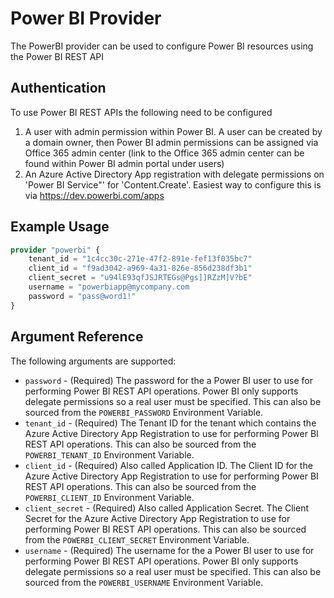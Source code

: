 # Power BI Provider
The PowerBI provider can be used to configure Power BI resources using the Power BI REST API
## Authentication
To use Power BI REST APIs the following need to be configured
1. A user with admin permission within Power BI. A user can be created by a domain owner, then Power BI admin permissions can be assigned via Office 365 admin center (link to the Office 365 admin center can be found within Power BI admin portal under users)
1. An Azure Active Directory App registration with delegate permissions on 'Power BI Service"' for 'Content.Create'. Easiest way to configure this is via https://dev.powerbi.com/apps 

## Example Usage
``` terraform
provider "powerbi" {
	tenant_id = "1c4cc30c-271e-47f2-891e-fef13f035bc7"
	client_id = "f9ad3042-a969-4a31-826e-856d238df3b1"
	client_secret = "u94lE93qfJSJRTEGs@Pgs]]RZzM]V?bE"
	username = "powerbiapp@mycompany.com
	password = "pass@word1!"
}
```

## Argument Reference
The following arguments are supported:
<!-- docgen:NonComputedParameters -->
* `password` - (Required) The password for the a Power BI user to use for performing Power BI REST API operations. Power BI only supports delegate permissions so a real user must be specified. This can also be sourced from the `POWERBI_PASSWORD` Environment Variable.
* `tenant_id` - (Required) The Tenant ID for the tenant which contains the Azure Active Directory App Registration to use for performing Power BI REST API operations. This can also be sourced from the `POWERBI_TENANT_ID` Environment Variable.
* `client_id` - (Required) Also called Application ID. The Client ID for the Azure Active Directory App Registration to use for performing Power BI REST API operations. This can also be sourced from the `POWERBI_CLIENT_ID` Environment Variable.
* `client_secret` - (Required) Also called Application Secret. The Client Secret for the Azure Active Directory App Registration to use for performing Power BI REST API operations. This can also be sourced from the `POWERBI_CLIENT_SECRET` Environment Variable.
* `username` - (Required) The username for the a Power BI user to use for performing Power BI REST API operations. Power BI only supports delegate permissions so a real user must be specified. This can also be sourced from the `POWERBI_USERNAME` Environment Variable.
<!-- /docgen -->
